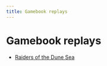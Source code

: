 ```yaml
---
title: Gamebook replays
---
```


# Gamebook replays

* [Raiders of the Dune Sea](/raiders-of-the-dune-sea)